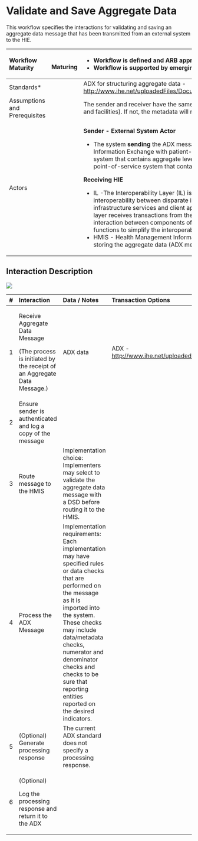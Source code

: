 # Validate and Save Aggregate Data

 This workflow specifies the interactions for validating and saving an aggregate data message that has been transmitted from an external system to the HIE.

<table>
  <thead>
    <tr>
      <th style="text-align:left"><b>Workflow Maturity</b>
      </th>
      <th style="text-align:left">
        <p>
          <img src="https://lh5.googleusercontent.com/Jhlle6_MgJyrv7qJwksD4lSccNcIeIAmz3vJprq5F7s45EYyqm-y1OXrxhVZ3ZTF9yXt7521LYuCIaWOKm6QlUd9VswR0K3j6VhdwbKbSFOOJ6e35FxAWoAr1DedC80Okg"
          alt/>
        </p>
        <p><b>   Maturing</b>
        </p>
      </th>
      <th style="text-align:left">
        <p></p>
        <ul>
          <li>Workflow is defined and ARB approved</li>
          <li>Workflow is supported by emerging IHE ADX standard</li>
        </ul>
      </th>
    </tr>
  </thead>
  <tbody>
    <tr>
      <td style="text-align:left">Standards*</td>
      <td style="text-align:left"></td>
      <td style="text-align:left">ADX for structuring aggregate data - <a href="http://www.ihe.net/uploadedFiles/Documents/QRPH/IHE_QRPH_Suppl_ADX.pdf">http://www.ihe.net/uploadedFiles/Documents/QRPH/IHE_QRPH_Suppl_ADX.pdf</a>
      </td>
    </tr>
    <tr>
      <td style="text-align:left">Assumptions and Prerequisites</td>
      <td style="text-align:left"></td>
      <td style="text-align:left">The sender and receiver have the same metadata (indicator, disaggregators
        and facilities). If not, the metadata will need to be translated.<b> </b>
      </td>
    </tr>
    <tr>
      <td style="text-align:left">Actors</td>
      <td style="text-align:left"></td>
      <td style="text-align:left">
        <p><b>Sender - External System Actor </b>
        </p>
        <ul>
          <li>The system<b> sending </b>the ADX message. The system may be a Health
            Information Exchange with patient-level abilities to aggregate data and/or
            a system that contains aggregate level data. The system may also be a point-of-service
            system that contains or produces aggregate data. <b> </b>
          </li>
        </ul>
        <p><b>Receiving HIE</b>
        </p>
        <ul>
          <li>IL -The Interoperability Layer (IL) is the component that enables easier
            interoperability between disparate information systems by connecting the
            infrastructure services and client applications together. An interoperability
            layer receives transactions from the external system and coordinates interaction
            between components of the HIE and provides common core functions to simplify
            the interoperability between systems.</li>
          <li>HMIS - Health Management Information System that is processing and storing
            the aggregate data (ADX message)<b> received.</b>
          </li>
        </ul>
      </td>
    </tr>
  </tbody>
</table>

## Interaction Description 

![](https://lh6.googleusercontent.com/BlXalgCia-nuCuMsYCeMy7QqMzEvmAE4V7JQ7mVTgpGgyYetQxjVIp1fVg1ms9rHvtuXNc-JBJEGk1DJixqOKX5XYcWwHx6FY3uTl58pPJ3g35qTQwnbwMl4GsP7aoDUlg)

<table>
  <thead>
    <tr>
      <th style="text-align:left">#</th>
      <th style="text-align:left"><b>Interaction</b>
      </th>
      <th style="text-align:left"><b>Data / Notes</b>
      </th>
      <th style="text-align:left"><b>Transaction Options</b>
      </th>
    </tr>
  </thead>
  <tbody>
    <tr>
      <td style="text-align:left">1</td>
      <td style="text-align:left">
        <p>Receive Aggregate Data Message</p>
        <p>(The process is initiated by the receipt of an Aggregate Data Message.)</p>
      </td>
      <td style="text-align:left">ADX data</td>
      <td style="text-align:left"><b> </b>ADX -<a href="http://www.ihe.net/uploadedFiles/Documents/QRPH/IHE_QRPH_Suppl_ADX.pdf"> http://www.ihe.net/uploadedFiles/Documents/QRPH/IHE_QRPH_Suppl_ADX.pdf</a>
      </td>
    </tr>
    <tr>
      <td style="text-align:left">2</td>
      <td style="text-align:left">Ensure sender is authenticated and log a copy of the message</td>
      <td style="text-align:left"></td>
      <td style="text-align:left"></td>
    </tr>
    <tr>
      <td style="text-align:left">3</td>
      <td style="text-align:left">Route message to the HMIS</td>
      <td style="text-align:left">Implementation choice: Implementers may select to validate the aggregate
        data message with a DSD before routing it to the HMIS.</td>
      <td style="text-align:left"></td>
    </tr>
    <tr>
      <td style="text-align:left">4</td>
      <td style="text-align:left">Process the ADX Message</td>
      <td style="text-align:left">Implementation requirements: Each implementation may have specified rules
        or data checks that are performed on the message as it is imported into
        the system. These checks may include data/metadata checks, numerator and
        denominator checks and checks to be sure that reporting entities reported
        on the desired indicators.</td>
      <td style="text-align:left"></td>
    </tr>
    <tr>
      <td style="text-align:left">5</td>
      <td style="text-align:left">(Optional) Generate processing response</td>
      <td style="text-align:left">The current ADX standard does not specify a processing response.</td>
      <td
      style="text-align:left"></td>
    </tr>
    <tr>
      <td style="text-align:left">6</td>
      <td style="text-align:left">
        <p>(Optional)</p>
        <p>Log the processing response and return it to the ADX</p>
      </td>
      <td style="text-align:left"></td>
      <td style="text-align:left"></td>
    </tr>
  </tbody>
</table>

